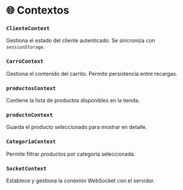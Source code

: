 # 🌐 Contextos

### `ClienteContext`
Gestiona el estado del cliente autenticado. Se sincroniza con `sessionStorage`.

### `CarroContext`
Gestiona el contenido del carrito. Permite persistencia entre recargas.

### `productosContext`
Contiene la lista de productos disponibles en la tienda.

### `productoContext`
Guarda el producto seleccionado para mostrar en detalle.

### `CategoriaContext`
Permite filtrar productos por categoría seleccionada.

### `SocketContext`
Establece y gestiona la conexión WebSocket con el servidor.